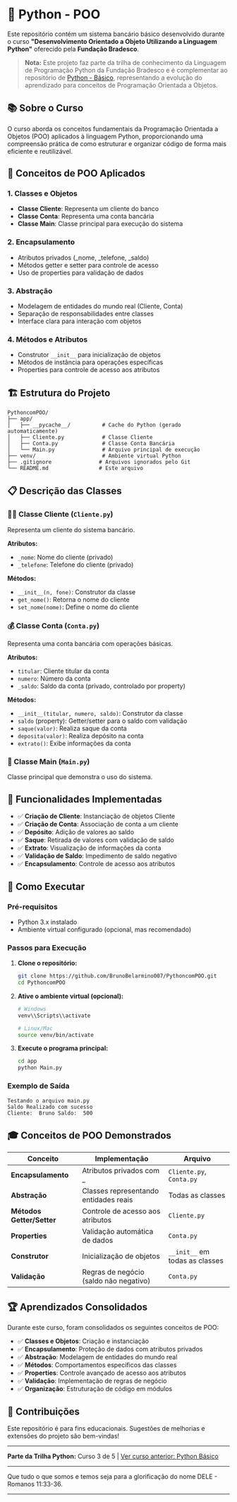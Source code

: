 # 🐍 Python - POO  

Este repositório contém um sistema bancário básico desenvolvido durante o curso **"Desenvolvimento Orientado a Objeto Utilizando a Linguagem Python"** oferecido pela **Fundação Bradesco**.

> **Nota:** Este projeto faz parte da trilha de conhecimento da Linguagem de Programação Python da Fundação Bradesco e é complementar ao repositório de [Python - Básico](https://github.com/BrunoBelarmino007/Python), representando a evolução do aprendizado para conceitos de Programação Orientada a Objetos.

## 📚 Sobre o Curso

O curso aborda os conceitos fundamentais da Programação Orientada a Objetos (POO) aplicados à linguagem Python, proporcionando uma compreensão prática de como estruturar e organizar código de forma mais eficiente e reutilizável.

## 🎯 Conceitos de POO Aplicados

### 1. **Classes e Objetos**
- **Classe Cliente**: Representa um cliente do banco
- **Classe Conta**: Representa uma conta bancária
- **Classe Main**: Classe principal para execução do sistema

### 2. **Encapsulamento**
- Atributos privados (\_nome, \_telefone, \_saldo)
- Métodos getter e setter para controle de acesso
- Uso de properties para validação de dados

### 3. **Abstração**
- Modelagem de entidades do mundo real (Cliente, Conta)
- Separação de responsabilidades entre classes
- Interface clara para interação com objetos

### 4. **Métodos e Atributos**
- Construtor `__init__` para inicialização de objetos
- Métodos de instância para operações específicas
- Properties para controle de acesso aos atributos

## 🏗️ Estrutura do Projeto

```
PythoncomPOO/
├── app/
│   ├── __pycache__/          # Cache do Python (gerado automaticamente)
│   ├── Cliente.py            # Classe Cliente
│   ├── Conta.py              # Classe Conta Bancária
│   └── Main.py               # Arquivo principal de execução
├── venv/                     # Ambiente virtual Python
├── .gitignore               # Arquivos ignorados pelo Git
└── README.md                # Este arquivo
```

## 📋 Descrição das Classes

### 🧑‍💼 Classe Cliente (`Cliente.py`)
Representa um cliente do sistema bancário.

**Atributos:**
- `_nome`: Nome do cliente (privado)
- `_telefone`: Telefone do cliente (privado)

**Métodos:**
- `__init__(n, fone)`: Construtor da classe
- `get_nome()`: Retorna o nome do cliente
- `set_nome(nome)`: Define o nome do cliente

### 💰 Classe Conta (`Conta.py`)
Representa uma conta bancária com operações básicas.

**Atributos:**
- `titular`: Cliente titular da conta
- `numero`: Número da conta
- `_saldo`: Saldo da conta (privado, controlado por property)

**Métodos:**
- `__init__(titular, numero, saldo)`: Construtor da classe
- `saldo` (property): Getter/setter para o saldo com validação
- `saque(valor)`: Realiza saque da conta
- `deposita(valor)`: Realiza depósito na conta
- `extrato()`: Exibe informações da conta

### 🚀 Classe Main (`Main.py`)
Classe principal que demonstra o uso do sistema.

## 🔧 Funcionalidades Implementadas

- ✅ **Criação de Cliente**: Instanciação de objetos Cliente
- ✅ **Criação de Conta**: Associação de conta a um cliente
- ✅ **Depósito**: Adição de valores ao saldo
- ✅ **Saque**: Retirada de valores com validação de saldo
- ✅ **Extrato**: Visualização de informações da conta
- ✅ **Validação de Saldo**: Impedimento de saldo negativo
- ✅ **Encapsulamento**: Controle de acesso aos atributos

## 🚀 Como Executar

### Pré-requisitos
- Python 3.x instalado
- Ambiente virtual configurado (opcional, mas recomendado)

### Passos para Execução

1. **Clone o repositório:**
   ```bash
   git clone https://github.com/BrunoBelarmino007/PythoncomPOO.git
   cd PythoncomPOO
   ```

2. **Ative o ambiente virtual (opcional):**
   ```bash
   # Windows
   venv\\Scripts\\activate
   
   # Linux/Mac
   source venv/bin/activate
   ```

3. **Execute o programa principal:**
   ```bash
   cd app
   python Main.py
   ```

### Exemplo de Saída
```
Testando o arquivo main.py
Saldo Realizado com sucesso
Cliente:  Bruno Saldo:  500
```

## 🎓 Conceitos de POO Demonstrados

| Conceito | Implementação | Arquivo |
|----------|---------------|---------|
| **Encapsulamento** | Atributos privados com \_ | `Cliente.py`, `Conta.py` |
| **Abstração** | Classes representando entidades reais | Todas as classes |
| **Métodos Getter/Setter** | Controle de acesso aos atributos | `Cliente.py` |
| **Properties** | Validação automática de dados | `Conta.py` |
| **Construtor** | Inicialização de objetos | `__init__` em todas as classes |
| **Validação** | Regras de negócio (saldo não negativo) | `Conta.py` |

## 🏆 Aprendizados Consolidados

Durante este curso, foram consolidados os seguintes conceitos de POO:

- ✅ **Classes e Objetos**: Criação e instanciação
- ✅ **Encapsulamento**: Proteção de dados com atributos privados
- ✅ **Abstração**: Modelagem de entidades do mundo real
- ✅ **Métodos**: Comportamentos específicos das classes
- ✅ **Properties**: Controle avançado de acesso aos atributos
- ✅ **Validação**: Implementação de regras de negócio
- ✅ **Organização**: Estruturação de código em módulos

## 🤝 Contribuições

Este repositório é para fins educacionais. Sugestões de melhorias e extensões do projeto são bem-vindas!

---

**Parte da Trilha Python:** Curso 3 de 5 | [Ver curso anterior: Python Básico](https://github.com/BrunoBelarmino007/Python)

---

Que tudo o que somos e temos seja para a glorificação do nome DELE - Romanos 11:33-36.

---